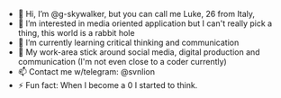 - 👋 Hi, I’m @g-skywalker, but you can call me Luke, 26 from Italy, 
- 👀 I’m interested in media oriented application but I can't really pick a thing, this world is a rabbit hole
- 🌱 I’m currently learning critical thinking and communication
- 💞️ My work-area stick around social media, digital production and communication (I'm not even close to a coder currently)
- 📫 Contact me w/telegram: @svnlion
- ⚡ Fun fact: When I become a 0 I started to think.

<!---
g-skywalker/g-skywalker is a ✨ special ✨ repository because its `README.md` (this file) appears on your GitHub profile.
You can click the Preview link to take a look at your changes.
--->
